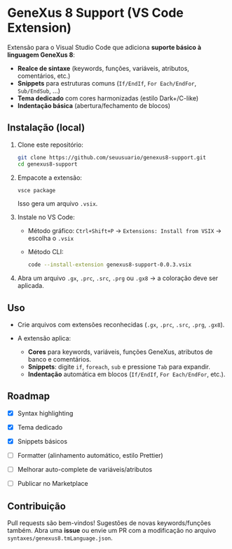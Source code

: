# GeneXus 8 Support (VS Code Extension)

Extensão para o Visual Studio Code que adiciona **suporte básico à linguagem GeneXus 8**:

- **Realce de sintaxe** (keywords, funções, variáveis, atributos, comentários, etc.)
- **Snippets** para estruturas comuns (`If/EndIf`, `For Each/EndFor`, `Sub/EndSub`, ...)
- **Tema dedicado** com cores harmonizadas (estilo Dark+/C-like)
- **Indentação básica** (abertura/fechamento de blocos)


## Instalação (local)

1. Clone este repositório:
   ```bash
   git clone https://github.com/seuusuario/genexus8-support.git
   cd genexus8-support
    ```

2. Empacote a extensão:

   ```bash
   vsce package
   ```

   Isso gera um arquivo `.vsix`.

3. Instale no VS Code:

   * Método gráfico:
     `Ctrl+Shift+P` → `Extensions: Install from VSIX` → escolha o `.vsix`
   * Método CLI:

     ```bash
     code --install-extension genexus8-support-0.0.3.vsix
     ```

4. Abra um arquivo `.gx`, `.prc`, `.src`, `.prg` ou `.gx8` → a coloração deve ser aplicada.


## Uso

* Crie arquivos com extensões reconhecidas (`.gx`, `.prc`, `.src`, `.prg`, `.gx8`).
* A extensão aplica:

  * **Cores** para keywords, variáveis, funções GeneXus, atributos de banco e comentários.
  * **Snippets**: digite `if`, `foreach`, `sub` e pressione `Tab` para expandir.
  * **Indentação** automática em blocos (`If/EndIf`, `For Each/EndFor`, etc.).


## Roadmap

- [x] Syntax highlighting
- [x] Tema dedicado
- [x] Snippets básicos
- [ ] Formatter (alinhamento automático, estilo Prettier)
- [ ] Melhorar auto-complete de variáveis/atributos
- [ ] Publicar no Marketplace


## Contribuição

Pull requests são bem-vindos!
Sugestões de novas keywords/funções também. Abra uma **issue** ou envie um PR com a modificação no arquivo `syntaxes/genexus8.tmLanguage.json`.

